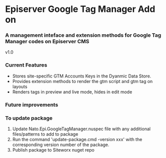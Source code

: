 Episerver Google Tag Manager Add on
=====

### A management inteface and extension methods for Google Tag Manager codes on Episerver CMS

v1.0

### Current Features
* Stores site-specific GTM Accounts Keys in the Dyanmic Data Store.
* Provides extension methods to render the gtm script and gtm tag on layouts
* Renders tags in preview and live mode, hides in edit mode

### Future improvements


### To update package
1. Update Nato.Epi.GoogleTagManager.nuspec file with any additional files/patterns to add to package
2. Run the command 'update-package.cmd -version xxx' with the corresponding version number of the package.
3. Publish package to Siteworx nuget repo